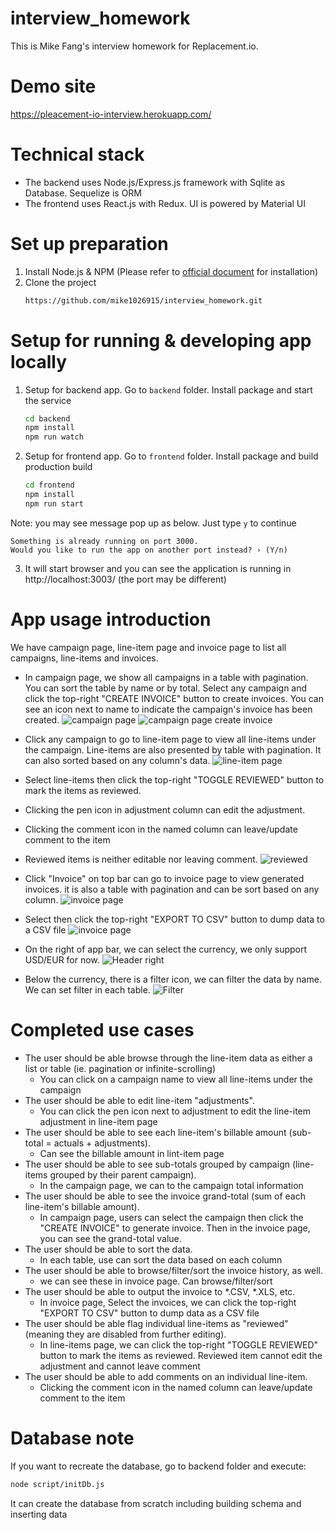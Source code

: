 # interview_homework

This is Mike Fang's interview homework for Replacement.io.

# Demo site
https://pleacement-io-interview.herokuapp.com/

# Technical stack
* The backend uses Node.js/Express.js framework with Sqlite as Database. Sequelize is ORM
* The frontend uses React.js with Redux. UI is powered by Material UI

# Set up preparation
1. Install Node.js & NPM (Please refer to [official document](https://nodejs.org/en/) for installation)
2. Clone the project
    ``` bash
    https://github.com/mike1026915/interview_homework.git
    ```
# Setup for running & developing app locally
1. Setup for backend app. Go to `backend` folder. Install package and start the service
    ``` bash
    cd backend
    npm install
    npm run watch
    ```
2. Setup for frontend app. Go to `frontend` folder. Install package and build production build
    ``` bash
    cd frontend
    npm install
    npm run start
    ```
Note: you may see message pop up as below. Just type `y` to continue
```
Something is already running on port 3000.
Would you like to run the app on another port instead? › (Y/n)
```

3. It will start browser and you can see the application is running in http://localhost:3003/ (the port may be different)

# App usage introduction
We have campaign page, line-item page and invoice page to list all campaigns, line-items and invoices.
* In campaign page, we show all campaigns in a table with pagination. You can sort the table by name or by total.
Select any campaign and click the top-right "CREATE INVOICE" button to create invoices. You can see an icon next to name to indicate the campaign's invoice has been created.
![campaign page](./image/campaign-page.png "Campaign page")
![campaign page create invoice](./image/campaign-page-create-invoice.png  "Campaign page Create invoice")

* Click any campaign to go to line-item page to view all line-items under the campaign. Line-items are also presented by table with pagination. It can also sorted based on any column's data.
![line-item page](./image/line-item-page.png "line item page")

* Select line-items then click the top-right "TOGGLE REVIEWED" button to mark the items as reviewed.
* Clicking the pen icon in adjustment column can edit the adjustment.
* Clicking the comment icon in the named column can leave/update comment to the item
* Reviewed items is neither editable nor leaving comment.
![reviewed](./image/reviewed.png "Reviewed items")

* Click "Invoice" on top bar can go to invoice page to view generated invoices. it is also a table with pagination and can be sort based on any column.
![invoice page](./image/invoice-page.png "Invoice page")

* Select then click the top-right "EXPORT TO CSV" button to dump data to a CSV file
![invoice page](./image/invoice-selected.png "Invoice page")

* On the right of app bar, we can select the currency, we only support USD/EUR for now.
![Header right](./image/header-right.png "Header right")

* Below the currency, there is a filter icon, we can filter the data by name. We can set filter in each table.
![Filter](./image/filter.png "Filter")

# Completed use cases
* The user should be able browse through the line-item data as either a list or table (ie. pagination or infinite-scrolling)
    * You can click on a campaign name to view all line-items under the campaign
* The user should be able to edit line-item "adjustments".
    * You can click the pen icon next to adjustment to edit the line-item adjustment in line-item page
* The user should be able to see each line-item's billable amount (sub- total = actuals + adjustments).
    * Can see the billable amount in lint-item page
* The user should be able to see sub-totals grouped by campaign (line- items grouped by their parent campaign).
    * In the campaign page, we can to the campaign total information
* The user should be able to see the invoice grand-total (sum of each line-item's billable amount).
    * In campaign page, users can select the campaign then click the "CREATE INVOICE" to generate invoice. Then in the invoice page, you can see the grand-total value.
* The user should be able to sort the data.
    * In each table, use can sort the data based on each column
* The user should be able to browse/filter/sort the invoice history, as well.
    * we can see these in invoice page. Can browse/filter/sort
* The user should be able to output the invoice to *.CSV, *.XLS, etc.
    * In invoice page, Select the invoices, we can click the top-right "EXPORT TO CSV" button to dump data as a CSV file
* The user should be able flag individual line-items as "reviewed" (meaning they are disabled from further editing).
    * In line-items page, we can click the top-right "TOGGLE REVIEWED" button to mark the items as reviewed. Reviewed item cannot edit the adjustment and cannot leave comment
* The user should be able to add comments on an individual line-item.
    * Clicking the comment icon in the named column can leave/update comment to the item


# Database note
If you want to recreate the database, go to backend folder and execute:
```bash
node script/initDb.js
```
It can create the database from scratch including building schema and inserting data
